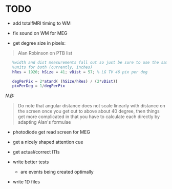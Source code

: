 # TODO

 * add totalfMRI timing to WM
 
 * fix sound on WM for MEG
 
 * get degree size in pixels:
  
> Alan Robinson  on PTB list

 ```matlab   
    %width and dist measurements fall out so just be sure to use the same
    %units for both (currently, inches)
    hRes = 1920; hSize = 41; vDist = 57; % LG TV 46 pix per deg

    degPerPix = 2*atand( (hSize/hRes) / (2*vDist))
    pixPerDeg = 1/degPerPix
```

*N.B:*
> Do note that angular distance does not scale linearly with distance on the screen once you get out to above about 40 degree, then things get more complicated in that you have to calculate each directly by adapting Alan's formulae
 
 * photodiode get read screen for MEG
 
 * get a nicely shaped attention cue 

 * get actual/correct ITIs
 
 * write better tests
   - are events being created optimally


 * write 1D files
